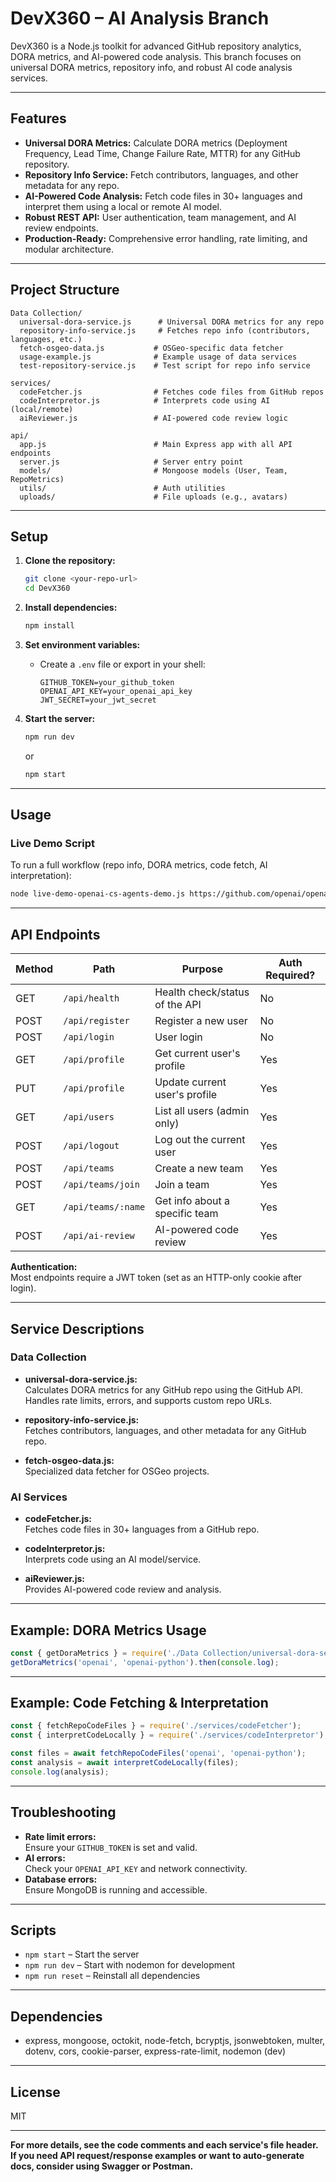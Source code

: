 # DevX360 – AI Analysis Branch

DevX360 is a Node.js toolkit for advanced GitHub repository analytics, DORA metrics, and AI-powered code analysis. This branch focuses on universal DORA metrics, repository info, and robust AI code analysis services.

---

## Features

- **Universal DORA Metrics:** Calculate DORA metrics (Deployment Frequency, Lead Time, Change Failure Rate, MTTR) for any GitHub repository.
- **Repository Info Service:** Fetch contributors, languages, and other metadata for any repo.
- **AI-Powered Code Analysis:** Fetch code files in 30+ languages and interpret them using a local or remote AI model.
- **Robust REST API:** User authentication, team management, and AI review endpoints.
- **Production-Ready:** Comprehensive error handling, rate limiting, and modular architecture.

---

## Project Structure

```
Data Collection/
  universal-dora-service.js      # Universal DORA metrics for any repo
  repository-info-service.js     # Fetches repo info (contributors, languages, etc.)
  fetch-osgeo-data.js           # OSGeo-specific data fetcher
  usage-example.js              # Example usage of data services
  test-repository-service.js    # Test script for repo info service

services/
  codeFetcher.js                # Fetches code files from GitHub repos
  codeInterpretor.js            # Interprets code using AI (local/remote)
  aiReviewer.js                 # AI-powered code review logic

api/
  app.js                        # Main Express app with all API endpoints
  server.js                     # Server entry point
  models/                       # Mongoose models (User, Team, RepoMetrics)
  utils/                        # Auth utilities
  uploads/                      # File uploads (e.g., avatars)
```

---

## Setup

1. **Clone the repository:**
   ```sh
   git clone <your-repo-url>
   cd DevX360
   ```

2. **Install dependencies:**
   ```sh
   npm install
   ```

3. **Set environment variables:**
   - Create a `.env` file or export in your shell:
     ```
     GITHUB_TOKEN=your_github_token
     OPENAI_API_KEY=your_openai_api_key
     JWT_SECRET=your_jwt_secret
     ```

4. **Start the server:**
   ```sh
   npm run dev
   ```
   or
   ```sh
   npm start
   ```

---

## Usage

### Live Demo Script

To run a full workflow (repo info, DORA metrics, code fetch, AI interpretation):

```sh
node live-demo-openai-cs-agents-demo.js https://github.com/openai/openai-python
```

---

## API Endpoints

| Method | Path                   | Purpose                                      | Auth Required? |
|--------|------------------------|----------------------------------------------|---------------|
| GET    | `/api/health`          | Health check/status of the API               | No            |
| POST   | `/api/register`        | Register a new user                          | No            |
| POST   | `/api/login`           | User login                                   | No            |
| GET    | `/api/profile`         | Get current user's profile                   | Yes           |
| PUT    | `/api/profile`         | Update current user's profile                | Yes           |
| GET    | `/api/users`           | List all users (admin only)                  | Yes           |
| POST   | `/api/logout`          | Log out the current user                     | Yes           |
| POST   | `/api/teams`           | Create a new team                            | Yes           |
| POST   | `/api/teams/join`      | Join a team                                  | Yes           |
| GET    | `/api/teams/:name`     | Get info about a specific team               | Yes           |
| POST   | `/api/ai-review`       | AI-powered code review                       | Yes           |

**Authentication:**  
Most endpoints require a JWT token (set as an HTTP-only cookie after login).

---

## Service Descriptions

### Data Collection

- **universal-dora-service.js:**  
  Calculates DORA metrics for any GitHub repo using the GitHub API. Handles rate limits, errors, and supports custom repo URLs.

- **repository-info-service.js:**  
  Fetches contributors, languages, and other metadata for any GitHub repo.

- **fetch-osgeo-data.js:**  
  Specialized data fetcher for OSGeo projects.

### AI Services

- **codeFetcher.js:**  
  Fetches code files in 30+ languages from a GitHub repo.

- **codeInterpretor.js:**  
  Interprets code using an AI model/service.

- **aiReviewer.js:**  
  Provides AI-powered code review and analysis.

---

## Example: DORA Metrics Usage

```js
const { getDoraMetrics } = require('./Data Collection/universal-dora-service');
getDoraMetrics('openai', 'openai-python').then(console.log);
```

---

## Example: Code Fetching & Interpretation

```js
const { fetchRepoCodeFiles } = require('./services/codeFetcher');
const { interpretCodeLocally } = require('./services/codeInterpretor');

const files = await fetchRepoCodeFiles('openai', 'openai-python');
const analysis = await interpretCodeLocally(files);
console.log(analysis);
```

---

## Troubleshooting

- **Rate limit errors:**  
  Ensure your `GITHUB_TOKEN` is set and valid.
- **AI errors:**  
  Check your `OPENAI_API_KEY` and network connectivity.
- **Database errors:**  
  Ensure MongoDB is running and accessible.

---

## Scripts

- `npm start` – Start the server
- `npm run dev` – Start with nodemon for development
- `npm run reset` – Reinstall all dependencies

---

## Dependencies

- express, mongoose, octokit, node-fetch, bcryptjs, jsonwebtoken, multer, dotenv, cors, cookie-parser, express-rate-limit, nodemon (dev)

---

## License

MIT

---

**For more details, see the code comments and each service's file header. If you need API request/response examples or want to auto-generate docs, consider using Swagger or Postman.** 

